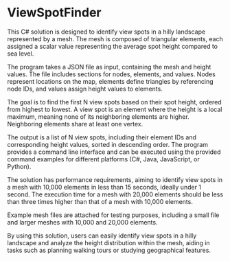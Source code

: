 # ViewSpotFinder

This C# solution is designed to identify view spots in a hilly landscape represented by a mesh. The mesh is composed of triangular elements, each assigned a scalar value representing the average spot height compared to sea level.

The program takes a JSON file as input, containing the mesh and height values. The file includes sections for nodes, elements, and values. Nodes represent locations on the map, elements define triangles by referencing node IDs, and values assign height values to elements.

The goal is to find the first N view spots based on their spot height, ordered from highest to lowest. A view spot is an element where the height is a local maximum, meaning none of its neighboring elements are higher. Neighboring elements share at least one vertex.

The output is a list of N view spots, including their element IDs and corresponding height values, sorted in descending order. The program provides a command line interface and can be executed using the provided command examples for different platforms (C#, Java, JavaScript, or Python).

The solution has performance requirements, aiming to identify view spots in a mesh with 10,000 elements in less than 15 seconds, ideally under 1 second. The execution time for a mesh with 20,000 elements should be less than three times higher than that of a mesh with 10,000 elements.

Example mesh files are attached for testing purposes, including a small file and larger meshes with 10,000 and 20,000 elements.

By using this solution, users can easily identify view spots in a hilly landscape and analyze the height distribution within the mesh, aiding in tasks such as planning walking tours or studying geographical features.
